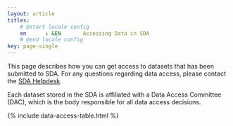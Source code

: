 ```yaml
---
layout: article
titles:
    # @start locale config
    en      : &EN       Accessing Data in SDA
    # @end locale config
key: page-single
---
```


This page describes how you can get access to datasets that has been submitted
to SDA. For any questions regarding data access, please contact the 
<a href="mailto:ega-se@nbis.se">SDA Helpdesk</a>.

Each dataset stored in the SDA is affiliated with a Data Access Committee (DAC),
which is the body responsible for all data access decisions.

{% include data-access-table.html %}
